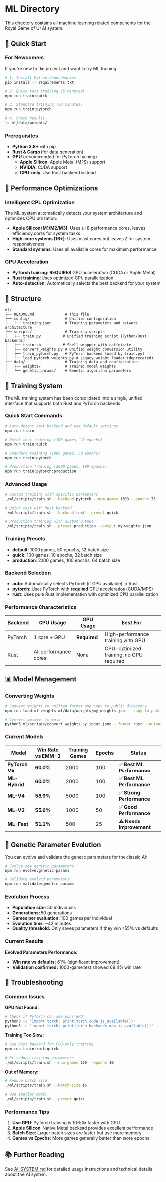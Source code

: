 # ML Directory

This directory contains all machine learning related components for the Royal Game of Ur AI system.

## 🚀 Quick Start

### For Newcomers

If you're new to the project and want to try ML training:

```bash
# 1. Install Python dependencies
pip install -r requirements.txt

# 2. Quick test training (5 minutes)
npm run train:quick

# 3. Standard training (30 minutes)
npm run train:pytorch

# 4. Check results
ls ml/data/weights/
```

### Prerequisites

- **Python 3.8+** with pip
- **Rust & Cargo** (for data generation)
- **GPU** (recommended for PyTorch training)
  - **Apple Silicon**: Apple Metal (MPS) support
  - **NVIDIA**: CUDA support
  - **CPU-only**: Use Rust backend instead

## 🍎 Performance Optimizations

### Intelligent CPU Optimization

The ML system automatically detects your system architecture and optimizes CPU utilization:

- **Apple Silicon (M1/M2/M3)**: Uses all 8 performance cores, leaves efficiency cores for system tasks
- **High-core systems (16+)**: Uses most cores but leaves 2 for system responsiveness
- **Standard systems**: Uses all available cores for maximum performance

### GPU Acceleration

- **PyTorch training**: **REQUIRES** GPU acceleration (CUDA or Apple Metal)
- **Rust training**: Uses optimized CPU parallelization
- **Auto-detection**: Automatically selects the best backend for your system

## 📁 Structure

```
ml/
├── README.md              # This file
├── config/                # Unified configuration
│   └── training.json      # Training parameters and network architecture
├── scripts/               # Training scripts
│   ├── train.py          # Unified training script (Python/Rust backends)
│   ├── train.sh          # Shell wrapper with caffeinate
│   ├── convert_weights.py # Unified weight conversion utility
│   ├── train_pytorch.py   # PyTorch backend (used by train.py)
│   └── load_pytorch_weights.py # Legacy weight loader (deprecated)
├── data/                  # Training data and configuration
│   ├── weights/           # Trained model weights
│   └── genetic_params/    # Genetic algorithm parameters
```

## 🧠 Training System

The ML training system has been consolidated into a single, unified interface that supports both Rust and PyTorch backends:

### Quick Start Commands

```bash
# Auto-detect best backend and use default settings
npm run train

# Quick test training (100 games, 10 epochs)
npm run train:quick

# Standard training (1000 games, 50 epochs)
npm run train:pytorch

# Production training (2000 games, 100 epochs)
npm run train:pytorch:production
```

### Advanced Usage

```bash
# Custom training with specific parameters
./ml/scripts/train.sh --backend pytorch --num-games 1500 --epochs 75

# Quick test with Rust backend
./ml/scripts/train.sh --backend rust --preset quick

# Production training with custom output
./ml/scripts/train.sh --preset production --output my_weights.json
```

### Training Presets

- **default**: 1000 games, 50 epochs, 32 batch size
- **quick**: 100 games, 10 epochs, 32 batch size
- **production**: 2000 games, 100 epochs, 64 batch size

### Backend Selection

- **auto**: Automatically selects PyTorch (if GPU available) or Rust
- **pytorch**: Uses PyTorch with **required** GPU acceleration (CUDA/MPS)
- **rust**: Uses pure Rust implementation with optimized CPU parallelization

### Performance Characteristics

| Backend | CPU Usage             | GPU Usage    | Best For                                |
| ------- | --------------------- | ------------ | --------------------------------------- |
| PyTorch | 1 core + GPU          | **Required** | High-performance training with GPU      |
| Rust    | All performance cores | None         | CPU-optimized training, no GPU required |

## 📊 Model Management

### Converting Weights

```bash
# Convert weights to unified format and copy to public directory
npm run load:ml-weights ml/data/weights/my_weights.json --copy-to-public

# Convert between formats
python3 ml/scripts/convert_weights.py input.json --format rust --output rust_weights.json
```

### Current Models

| Model          | Win Rate vs EMM-3 | Training Games | Epochs | Status                     |
| -------------- | ----------------- | -------------- | ------ | -------------------------- |
| **PyTorch V5** | **60.0%**         | 2000           | 100    | ✅ **Best ML Performance** |
| **ML-Hybrid**  | **60.0%**         | 2000           | 100    | ✅ **Best ML Performance** |
| **ML-V4**      | **58.9%**         | 5000           | 100    | ✅ **Strong Performance**  |
| **ML-V2**      | **55.6%**         | 1000           | 50     | ✅ **Good Performance**    |
| **ML-Fast**    | **51.1%**         | 500            | 25     | ⚠️ **Needs Improvement**   |

## 🧬 Genetic Parameter Evolution

You can evolve and validate the genetic parameters for the classic AI:

```bash
# Evolve new genetic parameters
npm run evolve:genetic-params

# Validate evolved parameters
npm run validate:genetic-params
```

### Evolution Process

- **Population size:** 50 individuals
- **Generations:** 50 generations
- **Games per evaluation:** 100 games per individual
- **Evolution time:** ~42 minutes
- **Quality threshold:** Only saves parameters if they win >55% vs defaults

### Current Results

**Evolved Parameters Performance:**

- **Win rate vs defaults:** 61% (significant improvement)
- **Validation confirmed:** 1000-game test showed 69.4% win rate

## 🔧 Troubleshooting

### Common Issues

**GPU Not Found:**

```bash
# Check if PyTorch can see your GPU
python3 -c "import torch; print(torch.cuda.is_available())"
python3 -c "import torch; print(torch.backends.mps.is_available())"
```

**Training Too Slow:**

```bash
# Use Rust backend for CPU-only training
npm run train:rust:quick

# Or reduce training parameters
./ml/scripts/train.sh --num-games 100 --epochs 10
```

**Out of Memory:**

```bash
# Reduce batch size
./ml/scripts/train.sh --batch-size 16

# Use smaller model
./ml/scripts/train.sh --preset quick
```

### Performance Tips

1. **Use GPU**: PyTorch training is 10-50x faster with GPU
2. **Apple Silicon**: Native Metal backend provides excellent performance
3. **Batch Size**: Larger batch sizes are faster but use more memory
4. **Games vs Epochs**: More games generally better than more epochs

## 📚 Further Reading

See [AI-SYSTEM.md](../docs/AI-SYSTEM.md) for detailed usage instructions and technical details about the AI system.
